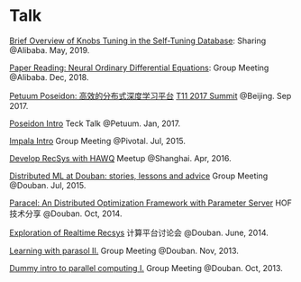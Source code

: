 Talk
====
[Brief Overview of Knobs Tuning in the Self-Tuning Database](http://xunzhangthu.org/talk/BriefOverviewofKnobsTuning.pdf): Sharing @Alibaba. May, 2019.

[Paper Reading: Neural Ordinary Differential Equations](http://xunzhangthu.org/talk/node.pdf): Group Meeting @Alibaba. Dec, 2018.

[Petuum Poseidon: 高效的分布式深度学习平台](https://www.leiphone.com/special/custom/T11.html) [T11 2017 Summit](https://www.leiphone.com/special/custom/T11.html) @Beijing. Sep 2017.

[Poseidon Intro](http://xunzhangthu.org/talk/poseidon_intro.pdf) Teck Talk @Petuum. Jan, 2017.

[Impala Intro](http://xunzhangthu.org/talk/impala_intro.pdf) Group Meeting @Pivotal. Jul, 2015.

[Develop RecSys with HAWQ](http://xunzhangthu.org/talk/Develop_RecSys_with_HAWQ.pdf) Meetup @Shanghai. Apr, 2016.

[Distributed ML at Douban: stories, lessons and advice](http://xunzhangthu.org/talk/distributed_ml_douban.pdf) Group Meeting @Douban. Jul, 2015.

[Paracel: An Distributed Optimization Framework with Parameter Server](http://xunzhangthu.org/talk/learning_with_paracel/content.html) HOF技术分享 @Douban. Oct, 2014.

[Exploration of Realtime Recsys](http://xunzhangthu.org/talk/realtime_recsys_plato/index.html) 计算平台讨论会 @Douban. June, 2014.

[Learning with parasol II.](http://xunzhangthu.org/talk/learning_with_parasol/series2.html) Group Meeting @Douban. Nov, 2013.

[Dummy intro to parallel computing I.](http://xunzhangthu.org/talk/intro_parallel_computing/series1.html) Group Meeting @Douban. Oct, 2013.
